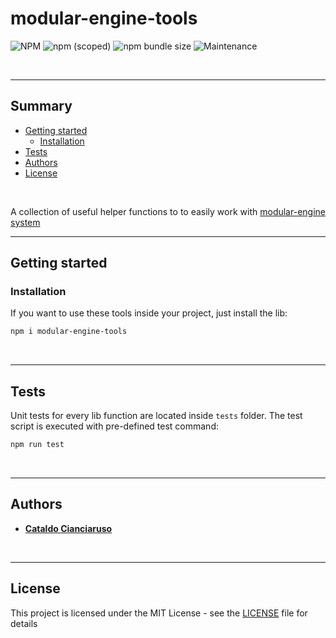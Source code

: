 # modular-engine-tools

![NPM](https://img.shields.io/npm/l/modular-engine-tools?label=License&style=for-the-badge)
![npm (scoped)](https://img.shields.io/npm/v/modular-engine-tools?color=orange%20&label=Latest%20version&style=for-the-badge&logo=npm)
![npm bundle size](https://img.shields.io/bundlephobia/min/modular-engine-tools?label=Package%20size&style=for-the-badge)
![Maintenance](https://img.shields.io/maintenance/yes/2025?label=Maintained&style=for-the-badge)

<br>

---

## Summary

- [Getting started](#getting-started)
  - [Installation](#installation)
- [Tests](#tests)
- [Authors](#authors)
- [License](#license)

<br>

A collection of useful helper functions to to easily work with [modular-engine system](https://github.com/CianciarusoCataldo/modular-engine)

---

## Getting started

### Installation

If you want to use these tools inside your project, just install the lib:

```sh
npm i modular-engine-tools
```

<br>

---

## Tests

Unit tests for every lib function are located inside `tests` folder. The test script is executed with pre-defined test command:

```sh
npm run test
```

<br>

---

## Authors

- [**Cataldo Cianciaruso**](https://github.com/CianciarusoCataldo)

<br>

---

## License

This project is licensed under the MIT License - see the [LICENSE](LICENSE) file for details

